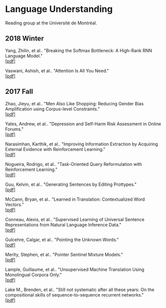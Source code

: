 # Language Understanding
Reading group at the Université de Montréal.

## 2018 Winter
Yang, Zhilin, et al.. "Breaking the Softmax Bottleneck: A High-Rank RNN Language Model."
</br>[[pdf]](https://arxiv.org/pdf/1711.03953.pdf)

Vaswani, Ashish, et al.. "Attention Is All You Need."
</br>[[pdf]](https://arxiv.org/pdf/1706.03762.pdf)

## 2017 Fall
Zhao, Jieyu, et al.. "Men Also Like Shopping: Reducing Gender Bias Amplification using Corpus-level Constraints."
</br>[[pdf]](http://www.aclweb.org/anthology/D/D17/D17-1319.pdf)

Yates, Andrew, et al.. "Depression and Self-Harm Risk Assessment in Online Forums."
</br>[[pdf]](http://aclweb.org/anthology/D17-1321)

Narasimhan, Karthik, et al.. "Improving Information Extraction by Acquiring External Evidence with Reinforcement Learning."
</br>[[pdf]](https://arxiv.org/pdf/1603.07954.pdf)

Nogueira, Rodrigo, et al.. "Task-Oriented Query Reformulation with Reinforcement Learning."
</br>[[pdf]](https://arxiv.org/pdf/1704.04572.pdf)

Guu, Kelvin, et al.. "Generating Sentences by Editing Prottypes."
</br>[[pdf]](https://arxiv.org/pdf/1709.08878.pdf)

McCann, Bryan, et al.. "Learned in Translation: Contextualized Word Vectors."
</br>[[pdf]](https://arxiv.org/pdf/1708.00107.pdf)

Conneau, Alexis, et al.. "Supervised Learning of Universal Sentence Representations from Natural Language Inference Data."
</br>[[pdf]](https://arxiv.org/pdf/1705.02364.pdf)

Gulcehre, Calgar, et al.. "Pointing the Unknown Words."
</br>[[pdf]](https://arxiv.org/pdf/1603.08148.pdf)

Merity, Stephen, et al.. "Pointer Sentinel Mixture Models."
</br>[[pdf]](https://arxiv.org/pdf/1609.07843.pdf)

Lample, Guillaume, et al.. "Unsupervised Machine Translation Using Monolingual Corpora Only."
</br>[[pdf]](https://arxiv.org/pdf/1711.00043.pdf)

Lake M., Brenden, et al.. "Still not systematic after all these years: On the compositional skills of sequence-to-sequence recurrent networks."
</br>[[pdf]](https://arxiv.org/pdf/1711.00350.pdf)
